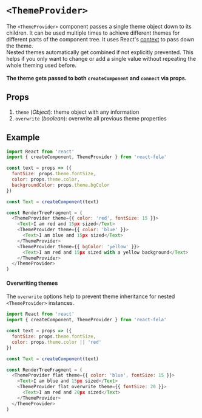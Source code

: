 # `<ThemeProvider>`

The `<ThemeProvider>` component passes a single theme object down to its children. It can be used multiple times to achieve different themes for different parts of the component tree. It uses React's [context](https://facebook.github.io/react/docs/context.html) to pass down the theme.
<br>
Nested themes automatically get combined if not explicitly prevented. This helps if you only want to change or add a single value without repeating the whole theming used before.
<br>
<br>
**The theme gets passed to both `createComponent` and `connect` via props.**

## Props
1. `theme` (*Object*): theme object with any information
3. `overwrite` (*boolean*): overwrite all previous theme properties

## Example
```javascript
import React from 'react'
import { createComponent, ThemeProvider } from 'react-fela'

const text = props => ({
  fontSize: props.theme.fontSize,
  color: props.theme.color,
  backgroundColor: props.theme.bgColor
})

const Text = createComponent(text)

const RenderTreeFragment = (
  <ThemeProvider theme={{ color: 'red', fontSize: 15 }}>
    <Text>I am red and 15px sized</Text>
    <ThemeProvider theme={{ color: 'blue' }}>
      <Text>I am blue and 15px sized</Text>
    </ThemeProvider>
    <ThemeProvider theme={{ bgColor: 'yellow' }}>
      <Text>I am red and 15px sized with a yellow background</Text>
    </ThemeProvider>
  </ThemeProvider>
)
```

#### Overwriting themes
The `overwrite` options help to prevent theme inheritance for nested `<ThemeProvider>` instances.

```javascript
import React from 'react'
import { createComponent, ThemeProvider } from 'react-fela'

const text = props => ({
  fontSize: props.theme.fontSize,
  color: props.theme.color || 'red'
})

const Text = createComponent(text)

const RenderTreeFragment = (
  <ThemeProvider flat theme={{ color: 'blue', fontSize: 15 }}>
    <Text>I am blue and 15px sized</Text>
    <ThemeProvider flat overwrite theme={{ fontSize: 20 }}>
      <Text>I am red and 20px sized</Text>
    </ThemeProvider>
  </ThemeProvider>
)
```
